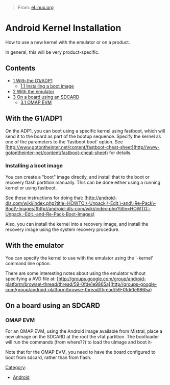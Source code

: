 > From: [eLinux.org](http://eLinux.org/Android_Kernel_Installation "http://eLinux.org/Android_Kernel_Installation")


# Android Kernel Installation



How to use a new kernel with the emulator or on a product.

In general, this will be very product-specific.

## Contents

-   [1 With the G1/ADP1](#with-the-g1-adp1)
    -   [1.1 Installing a boot image](#installing-a-boot-image)
-   [2 With the emulator](#with-the-emulator)
-   [3 On a board using an SDCARD](#on-a-board-using-an-sdcard)
    -   [3.1 OMAP EVM](#omap-evm)

## With the G1/ADP1

On the ADP1, you can boot using a specific kernel using fastboot, which
will send it to the board as part of the bootup sequence. Specify the
kernel as one of the parameters to the 'fastboot boot' option. See
[http://www.gotontheinter.net/content/fastboot-cheat-sheet](http//www-gotontheinter-net/content/fastboot-cheat-sheet)
for details.

### Installing a boot image

You can create a "boot" image directly, and install that to the boot or
recovery flash partition manually. This can be done either using a
running kernel or using fastboot.

See these instructions for doing that:
[http://android-dls.com/wiki/index.php?title=HOWTO:\-Unpack,\-Edit,\-and\-Re-Pack\-Boot\-Images](http//android-dls-com/wiki/index-php?title=HOWTO:-Unpack,-Edit,-and-Re-Pack-Boot-Images)

Also, you can install the kernel into a recovery image, and install the
recovery image using the system recovery procedure.

## With the emulator

You can specify the kernel to use with the emulator using the '-kernel'
command line option.

There are some interesting notes about using the emulator without
specifying a AVD file at:
[http://groups.google.com/group/android-platform/browse\-thread/thread/59-0fde1e9865a](http//groups-google-com/group/android-platform/browse-thread/thread/59-0fde1e9865a)

## On a board using an SDCARD

### OMAP EVM

For an OMAP EVM, using the Android image available from Mistral, place a
new uImage on the SDCARD at the root the vfat partition. The bootloader
will run the commands (from where??) to load the uImage and boot it-

Note that for the OMAP EVM, you need to have the board configured to
boot from sdcard, rather than from flash.


[Category](http://eLinux.org/SpecialCategories "Special:Categories"):

-   [Android](http://eLinux.org/CategoryAndroid "Category:Android")

